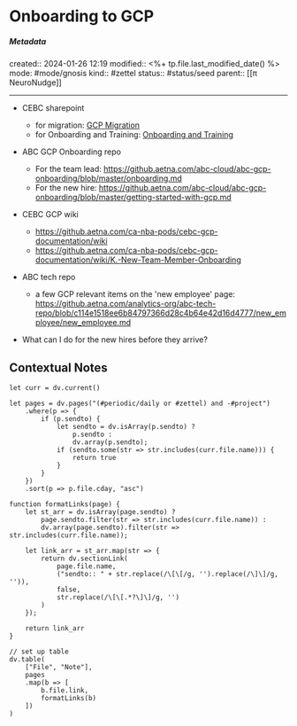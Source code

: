 # Onboarding to GCP

##### Metadata
created:: 2024-01-26 12:19
modified:: <%+ tp.file.last_modified_date() %>
mode: #mode/gnosis
kind:: #zettel 
status:: #status/seed
parent:: [[π NeuroNudge]]
***

- CEBC sharepoint 
	- for migration: [GCP Migration](https://aetnao365.sharepoint.com/:f:/r/sites/CEBC961/Shared%20Documents/General/GCP%20Migration?csf=1&web=1&e=qUcjAR)
	- for Onboarding and Training: [Onboarding and Training](https://aetnao365.sharepoint.com/:f:/r/sites/CEBC961/Shared%20Documents/General/Onboarding%20and%20Training?csf=1&web=1&e=fPbM9c)
- ABC GCP Onboarding repo
	- For the team lead: https://github.aetna.com/abc-cloud/abc-gcp-onboarding/blob/master/onboarding.md
	- For the new hire: https://github.aetna.com/abc-cloud/abc-gcp-onboarding/blob/master/getting-started-with-gcp.md
- CEBC GCP wiki
	- https://github.aetna.com/ca-nba-pods/cebc-gcp-documentation/wiki
	- https://github.aetna.com/ca-nba-pods/cebc-gcp-documentation/wiki/K.-New-Team-Member-Onboarding
- ABC tech repo
	- a few GCP relevant items on the 'new employee' page: https://github.aetna.com/analytics-org/abc-tech-repo/blob/c114e1518ee6b84797366d28c4b64e42d16d4777/new_employee/new_employee.md

- What can I do for the new hires before they arrive?



## Contextual Notes
```dataviewjs
let curr = dv.current()

let pages = dv.pages("(#periodic/daily or #zettel) and -#project")
	.where(p => {
		if (p.sendto) {
			let sendto = dv.isArray(p.sendto) ? 
				p.sendto : 
				dv.array(p.sendto);
			if (sendto.some(str => str.includes(curr.file.name))) {
				return true
			}
		}		
	})
	.sort(p => p.file.cday, "asc")

function formatLinks(page) {
	let st_arr = dv.isArray(page.sendto) ?
		page.sendto.filter(str => str.includes(curr.file.name)) :
		dv.array(page.sendto).filter(str => str.includes(curr.file.name));

	let link_arr = st_arr.map(str => {
		return dv.sectionLink(
			page.file.name,
			("sendto:: " + str.replace(/\[\[/g, '').replace(/\]\]/g, '')),
			false,
			str.replace(/\[\[.*?\]\]/g, '')
		)
	});

	return link_arr
}

// set up table
dv.table(
	["File", "Note"], 
	pages
	.map(b => [
		b.file.link,
		formatLinks(b)
	])
)
```


